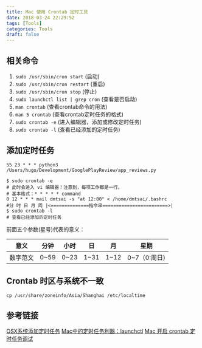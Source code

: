 ```yaml
---
title: Mac 使用 Crontab 定时工具
date: 2018-03-24 22:29:52
tags: [Tools]
categories: Tools
draft: false
---
```


## 相关命令

1. `sudo /usr/sbin/cron start` (启动)
2. `sudo /usr/sbin/cron restart` (重启)
3. `sudo /usr/sbin/cron stop` (停止)
4. `sudo launchctl list | grep cron` (查看是否启动)
5. `man crontab` (查看crontab命令的用法)
6. `man 5 crontab` (查看crontab定时任务的格式)
7. `sudo crontab -e` (进入编辑器，添加或修改定时任务)
8. `sudo crontab -l` (查看已经添加的定时任务)

## 添加定时任务

``55 23 * * * python3 /Users/hugo/Development/GooglePlayReview/app_reviews.py``

```
$ sudo crontab -e
# 此时会进入 vi 编辑器！注意到，每项工作都是一行。
# 基本格式：* * * * * command 
0 12 * * * mail dmtsai -s "at 12:00" < /home/dmtsai/.bashrc
#分 时 日 月 周 |<==============指令串========================>|
$ sudo crontab -l
# 查看已经添加的定时任务
```

前面五个参数(星号)代表的意义：

意义 | 分钟 | 小时 | 日 | 月 | 星期
-----|-----|------|------|------|----
数字范文 | 0~59 | 0~23 | 1~31 | 1~12 | 0~7（0:周日)

## Crontab 时区与系统不一致
```
cp /usr/share/zoneinfo/Asia/Shanghai /etc/localtime 

```

## 参考链接

[OSX系统添加定时任务](https://honglu.me/2014/09/20/OSX%E7%B3%BB%E7%BB%9F%E6%B7%BB%E5%8A%A0%E5%AE%9A%E6%97%B6%E4%BB%BB%E5%8A%A1/)
[Mac中的定时任务利器：launchctl](https://www.jianshu.com/p/4addd9b455f2)
[Mac 开启 crontab 定时任务调试](https://blog.csdn.net/biyongyao/article/details/77791238)

